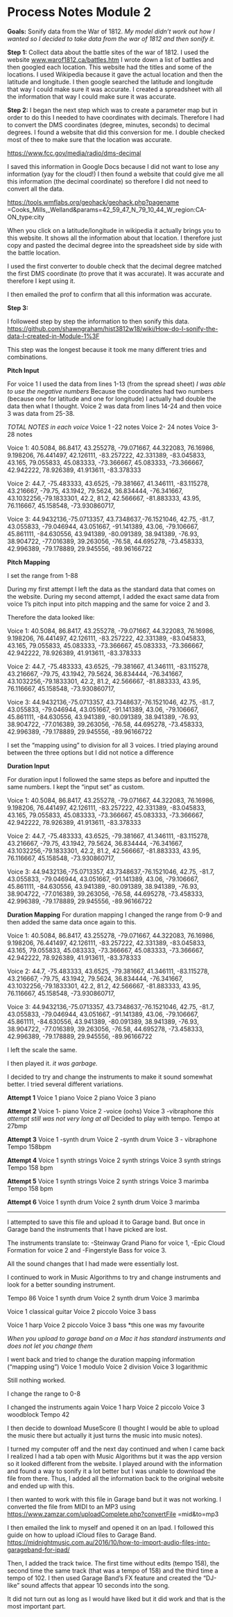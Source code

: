 # Process Notes Module 2

**Goals:** Sonify data from the War of 1812.
*My model didn’t work out how I wanted so I decided to take data from the war of 1812 and then sonify it.*

**Step 1:** 
Collect data about the battle sites of the war of 1812.
I used the website www.warof1812.ca/battles.htm
I wrote down a list of battles and then googled each location.
This website had the titles and some of the locations. I used Wikipedia because it gave the actual location and then the latitude and longitude. I then google searched the latitude and longitude that way I could make sure it was accurate. I created a spreadsheet with all the information that way I could make sure it was accurate. 

**Step 2:** 
I began the next step which was to create a parameter map but in order to do this I needed to have coordinates with decimals. Therefore I had to convert the DMS coordinates (degree, minutes, seconds) to decimal degrees. I found a website that did this conversion for me. I double checked most of thee to make sure that the location was accurate. 

https://www.fcc.gov/media/radio/dms-decimal

I saved this information in Google Docs because I did not want to lose any information (yay for the cloud!)
I then found a website that could give me all this information (the decimal coordinate) so therefore I did not need to convert all the data. 

https://tools.wmflabs.org/geohack/geohack.php?pagename =Cooks_Mills,_Welland&params=42_59_47_N_79_10_44_W_region:CA-ON_type:city
 
When you click on a latitude/longitude in wikipedia it actually brings you to this website. It shows all the information about that location. 
I therefore just copy and pasted the decimal degree into the spreadsheet side by side with the battle location.

I used the first converter to double check that the decimal degree matched the first DMS coordinate (to prove that it was accurate).
It was accurate and therefore I kept using it. 

I then emailed the prof to confirm that all this information was accurate.

**Step 3:**

I followeed step by step the information to then sonify this data.
https://github.com/shawngraham/hist3812w18/wiki/How-do-I-sonify-the-data-I-created-in-Module-1%3F

This step was the longest because it took me many different tries and combinations.

**Pitch Input**

For voice 1 I used the data from lines 1-13 (from the spread sheet) *I was able to use the negative numbers*
Because the coordinates had two numbers (because one for latitude and one for longitude) I actually had double the data then what I thought. 
Voice 2 was data from lines 14-24 and then voice 3 was data from 25-38.

*TOTAL NOTES in each voice*
Voice 1 -22 notes
Voice 2- 24 notes
Voice 3- 28 notes

Voice 1: 40.5084, 86.8417, 43.255278, -79.071667, 44.322083, 76.16986, 9.198206, 76.441497, 42.126111, -83.257222, 42.331389, -83.045833, 43.165, 79.055833, 45.083333, -73.366667, 45.083333, -73.366667, 42.942222, 78.926389, 41.913611, -83.378333

Voice 2: 44.7, -75.483333, 43.6525, -79.381667, 41.346111, -83.115278, 43.216667, -79.75, 43.1942, 79.5624, 36.834444, -76.341667, 43.1032256,-79.1833301, 42.2, 81.2, 42.566667, -81.883333, 43.95, 76.116667, 45.158548, -73.930860717,

Voice 3: 44.9432136,-75.0713357, 43.7348637,-76.1521046, 42.75, -81.7, 43.055833, -79.046944, 43.051667, -91.141389, 43.06, -79.106667, 45.861111, -84.630556, 43.941389, -80.091389, 38.941389, -76.93, 38.904722, -77.016389, 39.263056, -76.58, 44.695278, -73.458333, 42.996389, -79.178889, 29.945556, -89.96166722

**Pitch Mapping**

I set the range from 1-88

During my first attempt I left the data as the standard data that comes on the website. 
During my second attempt, I added the exact same data from voice 1’s pitch input into pitch mapping and the same for voice 2 and 3. 

Therefore the data looked like: 

Voice 1: 40.5084, 86.8417, 43.255278, -79.071667, 44.322083, 76.16986, 9.198206, 76.441497, 42.126111, -83.257222, 42.331389, -83.045833, 43.165, 79.055833, 45.083333, -73.366667, 45.083333, -73.366667, 42.942222, 78.926389, 41.913611, -83.378333

Voice 2: 44.7, -75.483333, 43.6525, -79.381667, 41.346111, -83.115278, 43.216667, -79.75, 43.1942, 79.5624, 36.834444, -76.341667, 43.1032256,-79.1833301, 42.2, 81.2, 42.566667, -81.883333, 43.95, 76.116667, 45.158548, -73.930860717,

Voice 3: 44.9432136,-75.0713357, 43.7348637,-76.1521046, 42.75, -81.7, 43.055833, -79.046944, 43.051667, -91.141389, 43.06, -79.106667, 45.861111, -84.630556, 43.941389, -80.091389, 38.941389, -76.93, 38.904722, -77.016389, 39.263056, -76.58, 44.695278, -73.458333, 42.996389, -79.178889, 29.945556, -89.96166722

I set the “mapping using” to division for all 3 voices.
I tried playing around between the three options but I did not notice a difference

**Duration Input**

For duration input I followed the same steps as before and inputted the same numbers. I kept the “input set” as custom.

Voice 1: 40.5084, 86.8417, 43.255278, -79.071667, 44.322083, 76.16986, 9.198206, 76.441497, 42.126111, -83.257222, 42.331389, -83.045833, 43.165, 79.055833, 45.083333, -73.366667, 45.083333, -73.366667, 42.942222, 78.926389, 41.913611, -83.378333

Voice 2: 44.7, -75.483333, 43.6525, -79.381667, 41.346111, -83.115278, 43.216667, -79.75, 43.1942, 79.5624, 36.834444, -76.341667, 43.1032256,-79.1833301, 42.2, 81.2, 42.566667, -81.883333, 43.95, 76.116667, 45.158548, -73.930860717,

Voice 3: 44.9432136,-75.0713357, 43.7348637,-76.1521046, 42.75, -81.7, 43.055833, -79.046944, 43.051667, -91.141389, 43.06, -79.106667, 45.861111, -84.630556, 43.941389, -80.091389, 38.941389, -76.93, 38.904722, -77.016389, 39.263056, -76.58, 44.695278, -73.458333, 42.996389, -79.178889, 29.945556, -89.96166722

**Duration Mapping**
For duration mapping I changed the range from 0-9 and then added the same data once again to this.

Voice 1: 40.5084, 86.8417, 43.255278, -79.071667, 44.322083, 76.16986, 9.198206, 76.441497, 42.126111, -83.257222, 42.331389, -83.045833, 43.165, 79.055833, 45.083333, -73.366667, 45.083333, -73.366667, 42.942222, 78.926389, 41.913611, -83.378333

Voice 2: 44.7, -75.483333, 43.6525, -79.381667, 41.346111, -83.115278, 43.216667, -79.75, 43.1942, 79.5624, 36.834444, -76.341667, 43.1032256,-79.1833301, 42.2, 81.2, 42.566667, -81.883333, 43.95, 76.116667, 45.158548, -73.930860717,

Voice 3: 44.9432136,-75.0713357, 43.7348637,-76.1521046, 42.75, -81.7, 43.055833, -79.046944, 43.051667, -91.141389, 43.06, -79.106667, 45.861111, -84.630556, 43.941389, -80.091389, 38.941389, -76.93, 38.904722, -77.016389, 39.263056, -76.58, 44.695278, -73.458333, 42.996389, -79.178889, 29.945556, -89.96166722


I left the scale the same. 

I then played it.
*it was garbage.*

I decided to try and change the instruments to make it sound somewhat better. I tried several different variations. 

**Attempt 1**
Voice 1 piano
Voice 2 piano
Voice 3 piano

**Attempt 2**
Voice 1- piano 
Voice 2 -voice (oohs)
Voice 3 -vibraphone
*this attempt still was not very long at all*
Decided to play with tempo.
Tempo at 27bmp

**Attempt 3**
Voice 1 -synth drum
Voice 2 -synth drum
Voice 3 - vibraphone
Tempo 158bpm

**Attempt 4**
Voice 1 synth strings
Voice 2 synth strings
Voice 3 synth strings
Tempo 158 bpm

**Attempt 5**
Voice 1 synth strings
Voice 2 synth strings
Voice 3 marimba
Tempo 158 bpm

**Attempt 6**
Voice 1 synth drum
Voice 2 synth drum
Voice 3 marimba 

***

I attempted to save this file and upload it to Garage band. But once in Garage band the instruments that I have picked are lost. 

The instruments translate to: 
-Steinway Grand Piano for voice 1, 
-Epic Cloud Formation for voice 2 and 
-Fingerstyle Bass for voice 3.

All the sound changes that I had made were essentially lost. 

I continued to work in Music Algorithms to try and change instruments and look for a better sounding instrument. 

Tempo 86
Voice 1 synth drum
Voice 2 synth drum
Voice 3 marimba

Voice 1 classical guitar
Voice 2 piccolo
Voice 3 bass

Voice 1 harp
Voice 2 piccolo
Voice 3 bass
*this one was my favourite

*When you upload to garage band on a Mac it has standard instruments and does not let you change them*


I went back and tried to change the duration mapping information (“mapping using”)
Voice 1 modulo
Voice 2 division
Voice 3 logarithmic

Still nothing worked.

I change the range to 0-8

I changed the instruments again
Voice 1 harp
Voice 2 piccolo
Voice 3 woodblock
Tempo 42

I then decide to download MuseScore (I thought I would be able to upload the music there but actually it just turns the music into music notes). 

I turned my computer off and the next day continued and when I came back I realized I had a tab open with Music Algorithms but it was the app version so it looked different from the website. I played around with the information and found a way to sonify it a lot better but I was unable to download the file from there. Thus, I added all the information back to the original website and ended up with this. 



I then wanted to work with this file in Garage band but it was not working. I converted the file from MIDI to an MP3 using https://www.zamzar.com/uploadComplete.php?convertFile
=mid&to=mp3

I then emailed the link to myself and opened it on an Ipad. I followed this guide on how to upload iCloud files to Garage Band. https://midnightmusic.com.au/2016/10/how-to-import-audio-files-into-garageband-for-ipad/

Then, I added the track twice. The first time without edits (tempo 158), the second time the same track (that was a tempo of 158) and the third time a tempo of 102. I then used Garage Band’s FX feature and created the “DJ-like” sound affects that appear 10 seconds into the song. 

It did not turn out as long as I would have liked but it did work and that is the most important part. 





